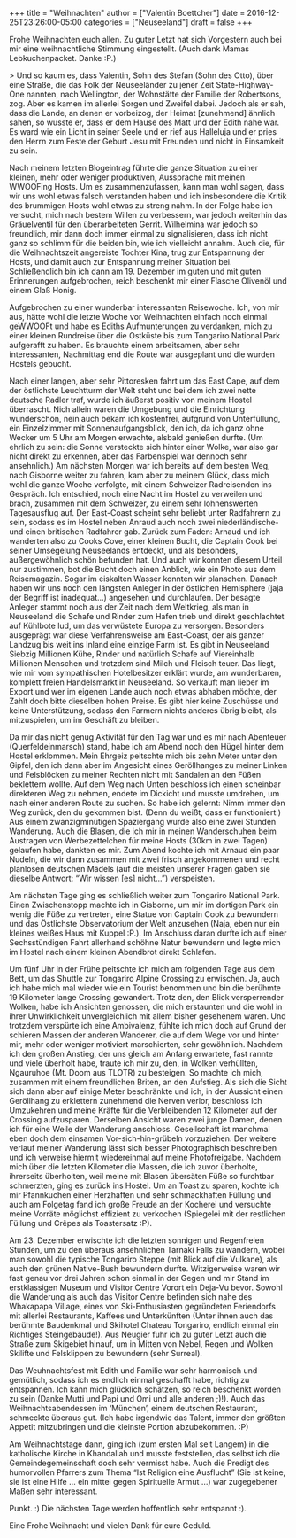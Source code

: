 +++
title = "Weihnachten"
author = ["Valentin Boettcher"]
date = 2016-12-25T23:26:00-05:00
categories = ["Neuseeland"]
draft = false
+++

Frohe Weihnachten euch allen.  Zu guter Letzt hat sich Vorgestern auch
bei mir eine weihnachtliche Stimmung eingestellt. (Auch dank Mamas
Lebkuchenpacket. Danke :P.)

&gt; Und so kaum es, dass Valentin, Sohn des Stefan (Sohn des Otto), über
eine Straße, die das Folk der Neuseeländer zu jener Zeit
State-Highway-One nannten, nach Wellington, der Wohnstätte der Familie
der Robertsons, zog. Aber es kamen im allerlei Sorgen und Zweifel
dabei. Jedoch als er sah, dass die Lande, an denen er vorbeizog, der
Heimat [zunehmend] ähnlich sahen, so wusste er, dass er dem Hause des
Matt und der Edith nahe war. Es ward wie ein Licht in seiner Seele und
er rief aus Halleluja und er pries den Herrn zum Feste der Geburt Jesu
mit Freunden und nicht in Einsamkeit zu sein.

Nach meinem letzten Blogeintrag führte die ganze Situation zu einer
kleinen, mehr oder weniger produktiven, Aussprache mit meinen WWOOFing
Hosts. Um es zusammenzufassen, kann man wohl sagen, dass wir uns wohl
etwas falsch verstanden haben und ich insbesondere die Kritik des
brummigen Hosts wohl etwas zu streng nahm. In der Folge habe ich
versucht, mich nach bestem Willen zu verbessern, war jedoch weiterhin
das Gräuelventil für den überarbeiteten Gerrit. Wilhelmina war jedoch
so freundlich, mir dann doch immer einmal zu signalisieren, dass ich
nicht ganz so schlimm für die beiden bin, wie ich vielleicht
annahm. Auch die, für die Weihnachtszeit angereiste Tochter Kina, trug
zur Entspannung der Hosts, und damit auch zur Entspannung meiner
Situation bei. Schließendlich bin ich dann am 19. Dezember im guten
und mit guten Erinnerungen aufgebrochen, reich beschenkt mir einer
Flasche Olivenöl und einem Glaß Honig.

Aufgebrochen zu einer wunderbar interessanten Reisewoche. Ich, von mir
aus, hätte wohl die letzte Woche vor Weihnachten einfach noch einmal
geWWOOFt und habe es Ediths Aufmunterungen zu verdanken, mich zu einer
kleinen Rundreise über die Ostküste bis zum Tongariro National Park
aufgerafft zu haben. Es brauchte einem arbeitsamen, aber sehr
interessanten, Nachmittag end die Route war ausgeplant und die wurden
Hostels gebucht.

Nach einer langen, aber sehr Pittoresken fahrt um das East Cape, auf
dem der östlichste Leuchtturm der Welt steht und bei dem ich zwei
nette deutsche Radler traf, wurde ich äußerst positiv von meinem
Hostel überrascht. Nich allein waren die Umgebung und die Einrichtung
wunderschön, nein auch bekam ich kostenfrei, aufgrund von
Unterfüllung, ein Einzelzimmer mit Sonnenaufgangsblick, den ich, da
ich ganz ohne Wecker um 5 Uhr am Morgen erwachte, alsbald genießen
durfte. (Um ehrlich zu sein: die Sonne versteckte sich hinter einer
Wolke, war also gar nicht direkt zu erkennen, aber das Farbenspiel war
dennoch sehr ansehnlich.) Am nächsten Morgen war ich bereits auf dem
besten Weg, nach Gisborne weiter zu fahren, kam aber zu meinem Glück,
dass mich wohl die ganze Woche verfolgte, mit einem Schweizer
Radreisenden ins Gespräch. Ich entschied, noch eine Nacht im Hostel zu
verweilen und brach, zusammen mit dem Schweizer, zu einem sehr
lohnenswerten Tagesausflug auf. Der East-Coast scheint sehr beliebt
unter Radfahrern zu sein, sodass es im Hostel neben Anraud auch noch
zwei niederländische- und einen britischen Radfahrer gab. Zurück zum
Faden: Arnaud und ich wanderten also zu Cooks Cove, einer kleinen
Bucht, die Captain Cook bei seiner Umsegelung Neuseelands entdeckt,
und als besonders, außergewöhnlich schön befunden hat. Und auch wir
konnten diesem Urteil nur zustimmen, bot die Bucht doch einen Anblick,
wie ein Photo aus dem Reisemagazin. Sogar im eiskalten Wasser konnten
wir planschen. Danach haben wir uns noch den längsten Anleger in der
östlichen Hemisphere (jaja der Begriff ist inadequat...) angesehen und
durchlaufen. Der besagte Anleger stammt noch aus der Zeit nach dem
Weltkrieg, als man in Neuseeland die Schafe und Rinder zum Hafen trieb
und direkt geschlachtet auf Kühlbote lud, um das verwüstete Europa zu
versorgen. Besonders ausgeprägt war diese Verfahrensweise am
East-Coast, der als ganzer Landzug bis weit ins Inland eine einzige
Farm ist. Es gibt in Neuseeland Siebzig Millionen Kühe, Rinder und
natürlich Schafe auf Viereinhalb Millionen Menschen und trotzdem sind
Milch und Fleisch teuer. Das liegt, wie mir vom sympathischen
Hotelbesitzer erklärt wurde, am wunderbaren, komplett freien
Handelsmarkt in Neuseeland. So verkauft man lieber im Export und wer
im eigenen Lande auch noch etwas abhaben möchte, der Zahlt doch bitte
dieselben hohen Preise. Es gibt hier keine Zuschüsse und keine
Unterstützung, sodass den Farmern nichts anderes übrig bleibt, als
mitzuspielen, um im Geschäft zu bleiben.

Da mir das nicht genug Aktivität für den Tag war und es mir nach
Abenteuer (Querfeldeinmarsch) stand, habe ich am Abend noch den Hügel
hinter dem Hostel erklommen. Mein Ehrgeiz peitschte mich bis zehn
Meter unter den Gipfel, den ich dann aber im Angesicht eines
Geröllhanges zu meiner Linken und Felsblöcken zu meiner Rechten nicht
mit Sandalen an den Füßen beklettern wollte. Auf dem Weg nach Unten
beschloss ich einen scheinbar direkteren Weg zu nehmen, endete im
Dickicht und musste umdrehen, um nach einer anderen Route zu
suchen. So habe ich gelernt: Nimm immer den Weg zurück, den du
gekommen bist. (Denn du weißt, dass er funktioniert.) Aus einem
zwanzigminütigen Spaziergang wurde also eine zwei Stunden
Wanderung. Auch die Blasen, die ich mir in meinen Wanderschuhen beim
Austragen von Werbezettelchen für meine Hosts (30km in zwei Tagen)
gelaufen habe, dankten es mir. Zum Abend kochte ich mit Arnaud ein
paar Nudeln, die wir dann zusammen mit zwei frisch angekommenen und
recht planlosen deutschen Mädels (auf die meisten unserer Fragen gaben
sie dieselbe Antwort: “Wir wissen [es] nicht…”) verspeisten.

Am nächsten Tage ging es schließlich weiter zum Tongariro National
Park. Einen Zwischenstopp machte ich in Gisborne, um mir im dortigen
Park ein wenig die Füße zu vertreten, eine Statue von Captain Cook zu
bewundern und das Östlichste Observatorium der Welt anzusehen (Naja,
eben nur ein kleines weißes Haus mit Kuppel :P.). Im Anschluss daran
durfte ich auf einer Sechsstündigen Fahrt allerhand schöhne Natur
bewundern und legte mich im Hostel nach einem kleinen Abendbrot direkt
Schlafen.

Um fünf Uhr in der Frühe peitschte ich mich am folgenden Tage aus dem
Bett, um das Shuttle zur Tongariro Alpine Crossing zu erwischen. Ja,
auch ich habe mich mal wieder wie ein Tourist benommen und bin die
berühmte 19 Kilometer lange Crossing gewandert. Trotz den, den Blick
versperrender Wolken, habe ich Ansichten genossen, die mich erstaunten
und die wohl in ihrer Unwirklichkeit unvergleichlich mit allem bisher
gesehenem waren. Und trotzdem verspürte ich eine Ambivalenz, fühlte
ich mich doch auf Grund der schieren Massen der anderen Wanderer, die
auf dem Wege vor und hinter mir, mehr oder weniger motiviert
marschierten, sehr gewöhnlich. Nachdem ich den großen Anstieg, der uns
gleich am Anfang erwartete, fast rannte und viele überholt habe,
traute ich mir zu, den, in Wolken verhüllten, Ngauruhoe (Mt. Doom aus
TLOTR) zu besteigen. So machte ich mich, zusammen mit einem
freundlichen Briten, an den Aufstieg. Als sich die Sicht sich dann
aber auf einige Meter beschränkte und ich, in der Aussicht einen
Geröllhang zu erklettern zunehmend die Nerven verlor, beschloss ich
Umzukehren und meine Kräfte für die Verbleibenden 12 Kilometer auf der
Crossing aufzusparen. Derselben Ansicht waren zwei junge Damen, denen
ich für eine Weile der Wanderung anschloss. Gesellschaft ist manchmal
eben doch dem einsamen Vor-sich-hin-grübeln vorzuziehen. Der weitere
verlauf meiner Wanderung lässt sich besser Photographisch beschreiben
und ich verweise hiermit wiedereinmal auf meine Photofreigabe. Nachdem
mich über die letzten Kilometer die Massen, die ich zuvor überholte,
ihrerseits überholten, weil meine mit Blasen übersäten Füße so
furchtbar schmerzten, ging es zurück ins Hostel. Um an Toast zu
sparen, kochte ich mir Pfannkuchen einer Herzhaften und sehr
schmackhaften Füllung und auch am Folgetag fand ich große Freude an
der Kocherei und versuchte meine Vorräte möglichst effizient zu
verkochen (Spiegelei mit der restlichen Füllung und Crêpes als
Toastersatz :P).

Am 23. Dezember erwischte ich die letzten sonnigen und Regenfreien
Stunden, um zu den überaus ansehnlichen Tarnaki Falls zu wandern,
wobei man sowohl die typische Tongariro Steppe (mit Blick auf die
Vulkane), als auch den grünen Native-Bush bewundern
durfte. Witzigerweise waren wir fast genau vor drei Jahren schon
einmal in der Gegen und mir Stand im erstklassigen Museum und Visitor
Centre Vorort ein Deja-Vu bevor. Sowohl die Wanderung als auch das
Visitor Centre befinden sich nahe des Whakapapa Village, eines von
Ski-Enthusiasten gegründeten Feriendorfs mit allerlei Restaurants,
Kaffees und Unterkünften (Unter ihnen auch das berühmte Baudenkmal und
Skihotel Chateau Tongariro, endlich einmal ein Richtiges
Steingebäude!). Aus Neugier fuhr ich zu guter Letzt auch die Straße
zum Skigebiet hinauf, um in Mitten von Nebel, Regen und Wolken
Skilifte und Felsklippen zu bewundern (sehr Surreal).

Das Weuhnachtsfest mit Edith und Familie war sehr harmonisch und
gemütlich, sodass ich es endlich einmal geschafft habe, richtig zu
entspannen. Ich kann mich glücklich schätzen, so reich beschenkt
worden zu sein (Danke Mutti und Papi und Omi und alle anderen
;)!). Auch das Weihnachtsabendessen im ‘München’, einem deutschen
Restaurant, schmeckte überaus gut. (Ich habe irgendwie das Talent,
immer den größten Appetit mitzubringen und die kleinste Portion
abzubekommen. :P)

Am Weihnachtstage dann, ging ich (zum ersten Mal seit Langem) in die
katholische Kirche in Khandallah und musste feststellen, das selbst
ich die Gemeindegemeinschaft doch sehr vermisst habe. Auch die Predigt
des humorvollen Pfarrers zum Thema “Ist Religion eine Ausflucht” (Sie
ist keine, sie ist eine Hilfe … ein mittel gegen Spirituelle Armut …)
war zugegebener Maßen sehr interessant.

Punkt. :) Die nächsten Tage werden hoffentlich sehr entspannt :).

Eine Frohe Weihnacht und vielen Dank für eure Geduld.
